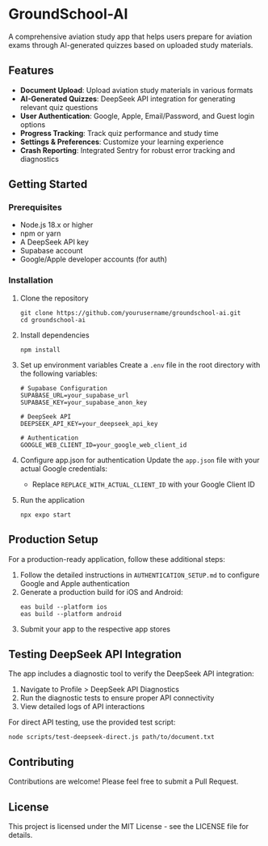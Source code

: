 # GroundSchool-AI

A comprehensive aviation study app that helps users prepare for aviation exams through AI-generated quizzes based on uploaded study materials.

## Features

- **Document Upload**: Upload aviation study materials in various formats
- **AI-Generated Quizzes**: DeepSeek API integration for generating relevant quiz questions
- **User Authentication**: Google, Apple, Email/Password, and Guest login options
- **Progress Tracking**: Track quiz performance and study time
- **Settings & Preferences**: Customize your learning experience
- **Crash Reporting**: Integrated Sentry for robust error tracking and diagnostics

## Getting Started

### Prerequisites

- Node.js 18.x or higher
- npm or yarn
- A DeepSeek API key
- Supabase account
- Google/Apple developer accounts (for auth)

### Installation

1. Clone the repository
   ```
   git clone https://github.com/yourusername/groundschool-ai.git
   cd groundschool-ai
   ```

2. Install dependencies
   ```
   npm install
   ```

3. Set up environment variables
   Create a `.env` file in the root directory with the following variables:
   ```
   # Supabase Configuration
   SUPABASE_URL=your_supabase_url
   SUPABASE_KEY=your_supabase_anon_key
   
   # DeepSeek API
   DEEPSEEK_API_KEY=your_deepseek_api_key
   
   # Authentication
   GOOGLE_WEB_CLIENT_ID=your_google_web_client_id
   ```

4. Configure app.json for authentication
   Update the `app.json` file with your actual Google credentials:
   - Replace `REPLACE_WITH_ACTUAL_CLIENT_ID` with your Google Client ID

5. Run the application
   ```
   npx expo start
   ```

## Production Setup

For a production-ready application, follow these additional steps:

1. Follow the detailed instructions in `AUTHENTICATION_SETUP.md` to configure Google and Apple authentication
2. Generate a production build for iOS and Android:
   ```
   eas build --platform ios
   eas build --platform android
   ```
3. Submit your app to the respective app stores

## Testing DeepSeek API Integration

The app includes a diagnostic tool to verify the DeepSeek API integration:

1. Navigate to Profile > DeepSeek API Diagnostics
2. Run the diagnostic tests to ensure proper API connectivity
3. View detailed logs of API interactions

For direct API testing, use the provided test script:

```
node scripts/test-deepseek-direct.js path/to/document.txt
```

## Contributing

Contributions are welcome! Please feel free to submit a Pull Request.

## License

This project is licensed under the MIT License - see the LICENSE file for details.
